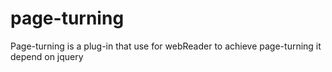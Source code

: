 # page-turning
Page-turning is a plug-in that use for webReader to achieve page-turning it depend on jquery
